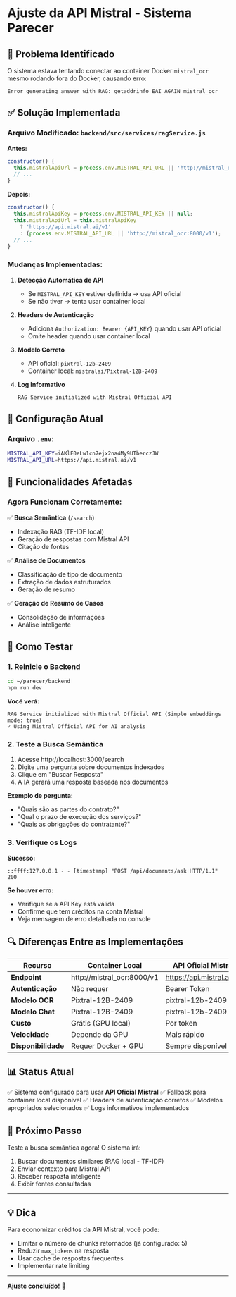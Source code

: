 # Ajuste da API Mistral - Sistema Parecer

## 🔧 Problema Identificado

O sistema estava tentando conectar ao container Docker `mistral_ocr` mesmo rodando fora do Docker, causando erro:

```
Error generating answer with RAG: getaddrinfo EAI_AGAIN mistral_ocr
```

## ✅ Solução Implementada

### Arquivo Modificado: `backend/src/services/ragService.js`

**Antes:**
```javascript
constructor() {
  this.mistralApiUrl = process.env.MISTRAL_API_URL || 'http://mistral_ocr:8000/v1';
  // ...
}
```

**Depois:**
```javascript
constructor() {
  this.mistralApiKey = process.env.MISTRAL_API_KEY || null;
  this.mistralApiUrl = this.mistralApiKey
    ? 'https://api.mistral.ai/v1'
    : (process.env.MISTRAL_API_URL || 'http://mistral_ocr:8000/v1');
  // ...
}
```

### Mudanças Implementadas:

1. **Detecção Automática de API**
   - Se `MISTRAL_API_KEY` estiver definida → usa API oficial
   - Se não tiver → tenta usar container local

2. **Headers de Autenticação**
   - Adiciona `Authorization: Bearer {API_KEY}` quando usar API oficial
   - Omite header quando usar container local

3. **Modelo Correto**
   - API oficial: `pixtral-12b-2409`
   - Container local: `mistralai/Pixtral-12B-2409`

4. **Log Informativo**
   ```
   RAG Service initialized with Mistral Official API
   ```

## 📝 Configuração Atual

### Arquivo `.env`:
```bash
MISTRAL_API_KEY=iAKlF0eLw1cn7ejx2na4My9UTberczJW
MISTRAL_API_URL=https://api.mistral.ai/v1
```

## 🎯 Funcionalidades Afetadas

### Agora Funcionam Corretamente:

✅ **Busca Semântica** (`/search`)
- Indexação RAG (TF-IDF local)
- Geração de respostas com Mistral API
- Citação de fontes

✅ **Análise de Documentos**
- Classificação de tipo de documento
- Extração de dados estruturados
- Geração de resumo

✅ **Geração de Resumo de Casos**
- Consolidação de informações
- Análise inteligente

## 🧪 Como Testar

### 1. Reinicie o Backend
```bash
cd ~/parecer/backend
npm run dev
```

**Você verá:**
```
RAG Service initialized with Mistral Official API (Simple embeddings mode: true)
✓ Using Mistral Official API for AI analysis
```

### 2. Teste a Busca Semântica

1. Acesse http://localhost:3000/search
2. Digite uma pergunta sobre documentos indexados
3. Clique em "Buscar Resposta"
4. A IA gerará uma resposta baseada nos documentos

**Exemplo de pergunta:**
- "Quais são as partes do contrato?"
- "Qual o prazo de execução dos serviços?"
- "Quais as obrigações do contratante?"

### 3. Verifique os Logs

**Sucesso:**
```
::ffff:127.0.0.1 - - [timestamp] "POST /api/documents/ask HTTP/1.1" 200
```

**Se houver erro:**
- Verifique se a API Key está válida
- Confirme que tem créditos na conta Mistral
- Veja mensagem de erro detalhada no console

## 🔍 Diferenças Entre as Implementações

| Recurso | Container Local | API Oficial Mistral |
|---------|----------------|---------------------|
| **Endpoint** | http://mistral_ocr:8000/v1 | https://api.mistral.ai/v1 |
| **Autenticação** | Não requer | Bearer Token |
| **Modelo OCR** | Pixtral-12B-2409 | pixtral-12b-2409 |
| **Modelo Chat** | Pixtral-12B-2409 | pixtral-12b-2409 |
| **Custo** | Grátis (GPU local) | Por token |
| **Velocidade** | Depende da GPU | Mais rápido |
| **Disponibilidade** | Requer Docker + GPU | Sempre disponível |

## 📊 Status Atual

✅ Sistema configurado para usar **API Oficial Mistral**
✅ Fallback para container local disponível
✅ Headers de autenticação corretos
✅ Modelos apropriados selecionados
✅ Logs informativos implementados

## 🚀 Próximo Passo

Teste a busca semântica agora! O sistema irá:

1. Buscar documentos similares (RAG local - TF-IDF)
2. Enviar contexto para Mistral API
3. Receber resposta inteligente
4. Exibir fontes consultadas

---

## 💡 Dica

Para economizar créditos da API Mistral, você pode:
- Limitar o número de chunks retornados (já configurado: 5)
- Reduzir `max_tokens` na resposta
- Usar cache de respostas frequentes
- Implementar rate limiting

---

**Ajuste concluído!** 🎉
